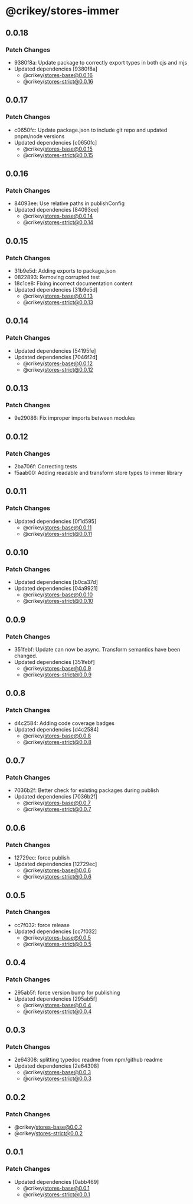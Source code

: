 # @crikey/stores-immer

## 0.0.18

### Patch Changes

- 9380f8a: Update package to correctly export types in both cjs and mjs
- Updated dependencies [9380f8a]
  - @crikey/stores-base@0.0.16
  - @crikey/stores-strict@0.0.16

## 0.0.17

### Patch Changes

- c0650fc: Update package.json to include git repo and updated pnpm/node versions
- Updated dependencies [c0650fc]
  - @crikey/stores-base@0.0.15
  - @crikey/stores-strict@0.0.15

## 0.0.16

### Patch Changes

- 84093ee: Use relative paths in publishConfig
- Updated dependencies [84093ee]
  - @crikey/stores-base@0.0.14
  - @crikey/stores-strict@0.0.14

## 0.0.15

### Patch Changes

- 31b9e5d: Adding exports to package.json
- 0822893: Removing corrupted test
- 18c1ce8: Fixing incorrect documentation content
- Updated dependencies [31b9e5d]
  - @crikey/stores-base@0.0.13
  - @crikey/stores-strict@0.0.13

## 0.0.14

### Patch Changes

- Updated dependencies [54195fe]
- Updated dependencies [7046f2d]
  - @crikey/stores-base@0.0.12
  - @crikey/stores-strict@0.0.12

## 0.0.13

### Patch Changes

- 9e29086: Fix improper imports between modules

## 0.0.12

### Patch Changes

- 2ba706f: Correcting tests
- f5aab00: Adding readable and transform store types to immer library

## 0.0.11

### Patch Changes

- Updated dependencies [0f1d595]
  - @crikey/stores-base@0.0.11
  - @crikey/stores-strict@0.0.11

## 0.0.10

### Patch Changes

- Updated dependencies [b0ca37d]
- Updated dependencies [04a9921]
  - @crikey/stores-base@0.0.10
  - @crikey/stores-strict@0.0.10

## 0.0.9

### Patch Changes

- 351febf: Update can now be async. Transform semantics have been changed.
- Updated dependencies [351febf]
  - @crikey/stores-base@0.0.9
  - @crikey/stores-strict@0.0.9

## 0.0.8

### Patch Changes

- d4c2584: Adding code coverage badges
- Updated dependencies [d4c2584]
  - @crikey/stores-base@0.0.8
  - @crikey/stores-strict@0.0.8

## 0.0.7

### Patch Changes

- 7036b2f: Better check for existing packages during publish
- Updated dependencies [7036b2f]
  - @crikey/stores-base@0.0.7
  - @crikey/stores-strict@0.0.7

## 0.0.6

### Patch Changes

- 12729ec: force publish
- Updated dependencies [12729ec]
  - @crikey/stores-base@0.0.6
  - @crikey/stores-strict@0.0.6

## 0.0.5

### Patch Changes

- cc7f032: force release
- Updated dependencies [cc7f032]
  - @crikey/stores-base@0.0.5
  - @crikey/stores-strict@0.0.5

## 0.0.4

### Patch Changes

- 295ab5f: force version bump for publishing
- Updated dependencies [295ab5f]
  - @crikey/stores-base@0.0.4
  - @crikey/stores-strict@0.0.4

## 0.0.3

### Patch Changes

- 2e64308: splitting typedoc readme from npm/github readme
- Updated dependencies [2e64308]
  - @crikey/stores-base@0.0.3
  - @crikey/stores-strict@0.0.3

## 0.0.2

### Patch Changes

- @crikey/stores-base@0.0.2
- @crikey/stores-strict@0.0.2

## 0.0.1

### Patch Changes

- Updated dependencies [0abb469]
  - @crikey/stores-base@0.0.1
  - @crikey/stores-strict@0.0.1
